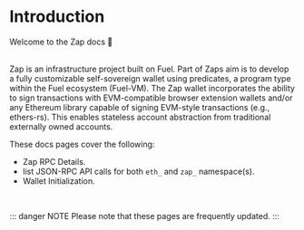 # Introduction

Welcome to the Zap docs 👋

<br/>
Zap is an infrastructure project built on Fuel. Part of Zaps aim is to develop a fully customizable self-sovereign wallet using 
predicates, a program type within the Fuel ecosystem (Fuel-VM). The Zap wallet incorporates the ability to sign transactions 
with EVM-compatible browser extension wallets and/or any Ethereum library capable of signing EVM-style transactions (e.g., ethers-rs). 
This enables stateless account abstraction from traditional externally owned accounts.


<br/>

These docs pages cover the following:

- Zap RPC Details.
- list JSON-RPC API calls for both `eth_` and `zap_` namespace(s).
- Wallet Initialization.

<br/>

::: danger NOTE
Please note that these pages are frequently updated.
:::